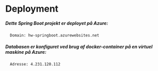 # Deployment
##### Dette Spring Boot projekt er deployet på Azure:
      Domain: hw-springboot.azurewebsites.net
      
##### Databasen er konfiguret ved brug af docker-container på en virtuel maskine på Azure:
      Adresse: 4.231.120.112
